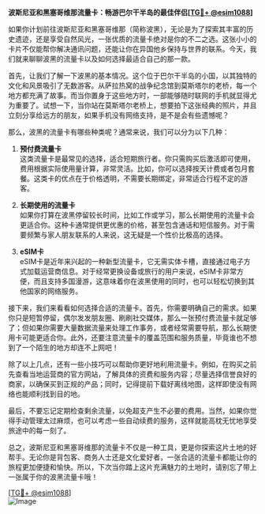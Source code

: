 **波斯尼亚和黑塞哥维那流量卡：畅游巴尔干半岛的最佳伴侣[[TG💪+ @esim1088](https://t.me/s/esim1088)]**

如果你计划前往波斯尼亚和黑塞哥维那（简称波黑），无论是为了探索其丰富的历史遗迹，还是享受自然风光，一张优质的流量卡绝对是你的不二之选。这张小小的卡片不仅能帮你解决通讯问题，还能让你在异国他乡保持与世界的联系。今天，我们就来聊聊波黑的流量卡以及如何选择最适合自己的那一款。

首先，让我们了解一下波黑的基本情况。这个位于巴尔干半岛的小国，以其独特的文化和风景吸引了无数游客。从萨拉热窝的战争纪念馆到莫斯塔尔的老桥，每一个地方都充满了故事。而当你置身于这些地方时，一部能够随时联网的手机就显得尤为重要了。试想一下，当你站在莫斯塔尔老桥上，想要拍下这张经典的照片，并且立刻分享给远方的朋友，如果手机没有网络支持，是不是会有些遗憾呢？

那么，波黑的流量卡有哪些种类呢？通常来说，我们可以分为以下几种：

1. **预付费流量卡**  
   这类流量卡是最常见的选择，适合短期旅行者。你只需购买后激活即可使用，费用根据实际使用量计算，非常灵活。比如，你可以选择按天计费或者包月套餐。这类卡的优点在于价格透明，不需要长期绑定，非常适合行程不定的游客。

2. **长期使用的流量卡**  
   如果你打算在波黑停留较长时间，比如工作或学习，那么长期使用的流量卡会更适合你。这种卡通常提供更优惠的价格，甚至包含通话和短信服务。对于需要频繁与家人朋友联系的人来说，这无疑是一个性价比极高的选择。

3. **eSIM卡**  
   eSIM卡是近年来兴起的一种新型流量卡，它无需实体卡槽，直接通过电子方式加载运营商信息。对于经常更换设备或旅行的用户来说，eSIM卡非常方便，而且支持多国漫游，这意味着你在波黑使用的同时，也可以轻松切换到其他国家的网络服务。

接下来，我们来看看如何选择合适的流量卡。首先，你需要明确自己的需求。如果你只是短暂停留，偶尔发发朋友圈、刷刷社交媒体，那么一张预付费流量卡就足够了；但如果你需要大量数据流量来处理工作事务，或者经常需要导航，那么长期使用卡可能更适合你。此外，还要注意流量卡的覆盖范围和服务质量，毕竟谁也不想到了一个陌生的地方却连不上网吧！

除了以上几点，还有一些小技巧可以帮助你更好地利用流量卡。例如，在购买之前先查看当地运营商的官方网站，了解具体的资费和服务内容；尽量选择信誉良好的商家，以确保买到正规的产品；同时，记得提前下载好离线地图，这样即使没有网络也能顺利找到目的地。

最后，不要忘记定期检查剩余流量，以免超支产生不必要的费用。当然，如果你觉得手动管理太过麻烦，也可以考虑一些自动续费的服务，这样就能高枕无忧地享受旅途中的每一刻了。

总之，波斯尼亚和黑塞哥维那的流量卡不仅是一种工具，更是你探索这片土地的好帮手。无论你是背包客、商务人士还是文化爱好者，一张合适的流量卡都能让你的旅程更加便捷和愉快。所以，下次当你踏上这片充满魅力的土地时，请别忘了带上一张属于你的波黑流量卡哦！

[[TG💪+ @esim1088](https://t.me/s/esim1088)]  
![Image](https://i.postimg.cc/4NQfJmqS/Snipaste-2025-05-13-00-14-12.png)
